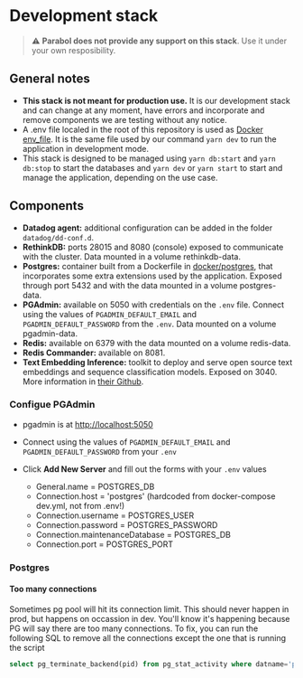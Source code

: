 # Development stack

> ⚠️ **Parabol does not provide any support on this stack**. Use it under your own resposibility.

## General notes

- **This stack is not meant for production use.** It is our development stack and can change at any moment, have errors and incorporate and remove components we are testing without any notice.
- A .env file localed in the root of this repository is used as [Docker env_file](https://docs.docker.com/compose/environment-variables/set-environment-variables/#use-the-env_file-attribute). It is the same file used by our command `yarn dev` to run the application in development mode.
- This stack is designed to be managed using `yarn db:start` and `yarn db:stop` to start the databases and `yarn dev` or `yarn start` to start and manage the application, depending on the use case.

## Components

- **Datadog agent:** additional configuration can be added in the folder `datadog/dd-conf.d`.
- **RethinkDB:** ports 28015 and 8080 (console) exposed to communicate with the cluster. Data mounted in a volume rethinkdb-data.
- **Postgres:** container built from a Dockerfile in [docker/postgres](docker/postgres), that incorporates some extra extensions used by the application. Exposed through port 5432 and with the data mounted in a volume postgres-data.
- **PGAdmin:** available on 5050 with credentials on the `.env` file. Connect using the values of `PGADMIN_DEFAULT_EMAIL` and `PGADMIN_DEFAULT_PASSWORD` from the `.env`. Data mounted on a volume pgadmin-data.
- **Redis:** available on 6379 with the data mounted on a volume redis-data.
- **Redis Commander:** available on 8081.
- **Text Embedding Inference:** toolkit to deploy and serve open source text embeddings and sequence classification models. Exposed on 3040. More information in [their Github](https://github.com/huggingface/text-embeddings-inference).

### Configue PGAdmin

- pgadmin is at [http://localhost:5050](http://localhost:5050)
- Connect using the values of `PGADMIN_DEFAULT_EMAIL` and `PGADMIN_DEFAULT_PASSWORD` from your `.env`
- Click **Add New Server** and fill out the forms with your `.env` values

  - General.name = POSTGRES_DB
  - Connection.host = 'postgres' (hardcoded from docker-compose dev.yml, not from .env!)
  - Connection.username = POSTGRES_USER
  - Connection.password = POSTGRES_PASSWORD
  - Connection.maintenanceDatabase = POSTGRES_DB
  - Connection.port = POSTGRES_PORT

### Postgres

#### Too many connections

Sometimes pg pool will hit its connection limit. This should never happen in prod, but happens on occassion in dev.
You'll know it's happening because PG will say there are too many connections.
To fix, you can run the following SQL to remove all the connections except the one that is running the script

```sql
select pg_terminate_backend(pid) from pg_stat_activity where datname='parabol-saas' AND pid <> pg_backend_pid();
```
